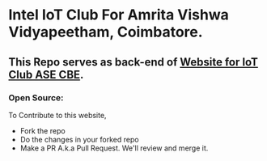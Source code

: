 # Intel IoT Club For Amrita Vishwa Vidyapeetham, Coimbatore.
## This Repo serves as back-end of [Website for IoT Club ASE CBE](https://intelase.tech).
### Open Source:
To Contribute to this website,
- Fork the repo
- Do the changes in your forked repo
- Make a PR A.k.a Pull Request.
We'll review and merge it.
